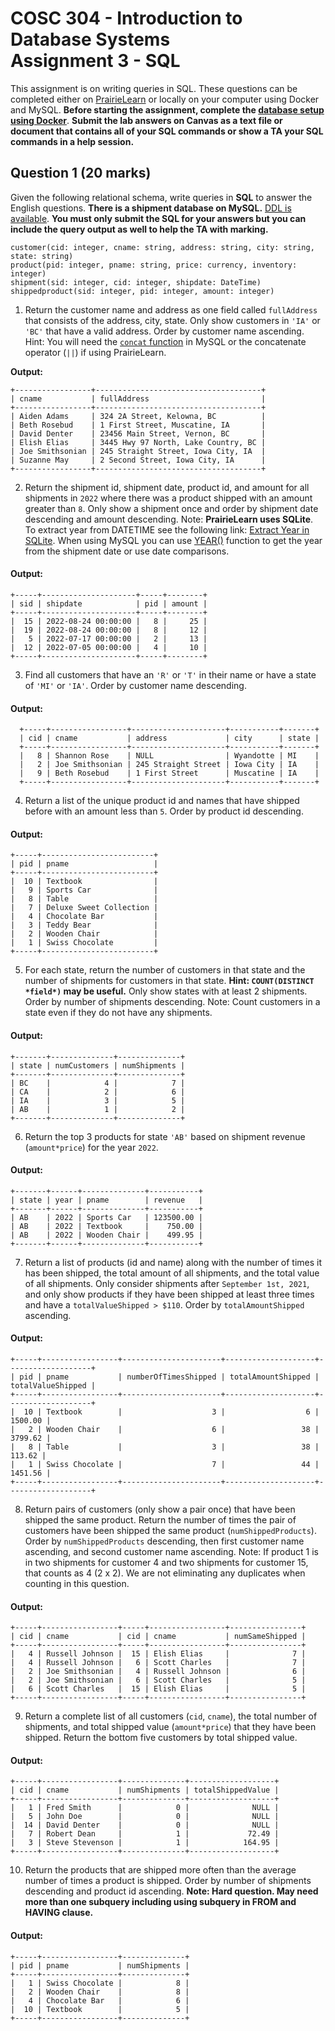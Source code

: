 # COSC 304 - Introduction to Database Systems<br>Assignment 3 - SQL

This assignment is on writing queries in SQL. These questions can be completed either on [PrairieLearn](https://plcanary.ok.ubc.ca/pl/course_instance/6/assessment/143) or locally on your computer using Docker and MySQL. **Before starting the assignment, complete the [database setup using Docker](../setup)**. **Submit the lab answers on Canvas as a text file or document that contains all of your SQL commands or show a TA your SQL commands in a help session.**

## Question 1 (20 marks)

Given the following relational schema, write queries in **SQL** to answer the English questions. **There is a shipment database on MySQL.** [DDL is available](../ddl/ShipmentMySQL.sql). **You must only submit the SQL for your answers but you can include the query output as well to help the TA with marking.**

```
customer(cid: integer, cname: string, address: string, city: string, state: string)
product(pid: integer, pname: string, price: currency, inventory: integer)
shipment(sid: integer, cid: integer, shipdate: DateTime)
shippedproduct(sid: integer, pid: integer, amount: integer)
```

1. Return the customer name and address as one field called `fullAddress` that consists of the address, city, state. Only show customers in `'IA'` or `'BC'` that have a valid address. Order by customer name ascending. Hint: You will need the [`concat` function](https://dev.mysql.com/doc/refman/8.4/en/string-functions.html#function_concat) in MySQL or the concatenate operator (`||`) if using PrairieLearn.

**Output:**
```
+-----------------+-------------------------------------+
| cname           | fullAddress                         |
+-----------------+-------------------------------------+
| Aiden Adams     | 324 2A Street, Kelowna, BC          |
| Beth Rosebud    | 1 First Street, Muscatine, IA       |
| David Denter    | 23456 Main Street, Vernon, BC       |
| Elish Elias     | 3445 Hwy 97 North, Lake Country, BC |
| Joe Smithsonian | 245 Straight Street, Iowa City, IA  |
| Suzanne May     | 2 Second Street, Iowa City, IA      |
+-----------------+-------------------------------------+
```

2. Return the shipment id, shipment date, product id, and amount for all shipments in `2022` where there was a product shipped with an amount greater than `8`. Only show a shipment once and order by shipment date descending and amount descending. Note: <strong>PrairieLearn uses SQLite</strong>. To extract year from DATETIME see the following link: <a href="https://database.guide/how-to-extract-the-day-month-and-year-from-a-date-in-sqlite/">Extract Year in SQLite</a>. When using MySQL you can use <a href="https://dev.mysql.com/doc/refman/8.0/en/date-and-time-functions.html#function_year">YEAR()</a> function to get the year from the shipment date or use date comparisons.

#### Output:
```
+-----+---------------------+-----+--------+
| sid | shipdate            | pid | amount |
+-----+---------------------+-----+--------+
|  15 | 2022-08-24 00:00:00 |   8 |     25 |
|  19 | 2022-08-24 00:00:00 |   8 |     12 |
|   5 | 2022-07-17 00:00:00 |   2 |     13 |
|  12 | 2022-07-05 00:00:00 |   4 |     10 |
+-----+---------------------+-----+--------+
```

3. Find all customers that have an `'R'` or `'T'` in their name or have a state of `'MI'` or `'IA'`. Order by customer name descending. 

#### Output:
```
  +-----+-----------------+---------------------+-----------+-------+
  | cid | cname           | address             | city      | state |
  +-----+-----------------+---------------------+-----------+-------+
  |   8 | Shannon Rose    | NULL                | Wyandotte | MI    |
  |   2 | Joe Smithsonian | 245 Straight Street | Iowa City | IA    |
  |   9 | Beth Rosebud    | 1 First Street      | Muscatine | IA    |
  +-----+-----------------+---------------------+-----------+-------+
```

4. Return a list of the unique product id and names that have shipped before with an amount less than `5`. Order by product id descending.

#### Output:
```
+-----+-------------------------+
| pid | pname                   |
+-----+-------------------------+
|  10 | Textbook                |
|   9 | Sports Car              |
|   8 | Table                   |
|   7 | Deluxe Sweet Collection |
|   4 | Chocolate Bar           |
|   3 | Teddy Bear              |
|   2 | Wooden Chair            |
|   1 | Swiss Chocolate         |
+-----+-------------------------+
```

5. For each state, return the number of customers in that state and the number of shipments for customers in that state. **Hint: `COUNT(DISTINCT *field*)` may be useful.** Only show states with at least 2 shipments. Order by number of shipments descending. Note: Count customers in a state even if they do not have any shipments.

#### Output:
```
+-------+--------------+--------------+
| state | numCustomers | numShipments |
+-------+--------------+--------------+
| BC    |            4 |            7 |
| CA    |            2 |            6 |
| IA    |            3 |            5 |
| AB    |            1 |            2 |
+-------+--------------+--------------+
```

6. Return the top 3 products for state `'AB'` based on shipment revenue (`amount*price`) for the year `2022`. 

#### Output:
```
+-------+------+--------------+-----------+
| state | year | pname        | revenue   |
+-------+------+--------------+-----------+
| AB    | 2022 | Sports Car   | 123500.00 |
| AB    | 2022 | Textbook     |    750.00 |
| AB    | 2022 | Wooden Chair |    499.95 |
+-------+------+--------------+-----------+
```

7. Return a list of products (id and name) along with the number of times it has been shipped, the total amount of all shipments, and the total value of all shipments. Only consider shipments after `September 1st, 2021`, and only show products if they have been shipped at least three times and have a `totalValueShipped > $110`. Order by `totalAmountShipped` ascending.

#### Output:
```
+-----+-----------------+----------------------+--------------------+-------------------+
| pid | pname           | numberOfTimesShipped | totalAmountShipped | totalValueShipped |
+-----+-----------------+----------------------+--------------------+-------------------+
|  10 | Textbook        |                    3 |                  6 |           1500.00 |
|   2 | Wooden Chair    |                    6 |                 38 |           3799.62 |
|   8 | Table           |                    3 |                 38 |            113.62 |
|   1 | Swiss Chocolate |                    7 |                 44 |           1451.56 |
+-----+-----------------+----------------------+--------------------+-------------------+
```

8. Return pairs of customers (only show a pair once) that have been shipped the same product. Return the number of times the pair of customers have been shipped the same product (`numShippedProducts`). Order by `numShippedProducts` descending, then first customer name ascending, and second customer name ascending. Note: If product 1 is in two shipments for customer 4 and two shipments for customer 15, that counts as 4 (2 x 2). We are not eliminating any duplicates when counting in this question.

#### Output:
```
+-----+-----------------+-----+-----------------+----------------+
| cid | cname           | cid | cname           | numSameShipped |
+-----+-----------------+-----+-----------------+----------------+
|   4 | Russell Johnson |  15 | Elish Elias     |              7 |
|   4 | Russell Johnson |   6 | Scott Charles   |              7 |
|   2 | Joe Smithsonian |   4 | Russell Johnson |              6 |
|   2 | Joe Smithsonian |   6 | Scott Charles   |              5 |
|   6 | Scott Charles   |  15 | Elish Elias     |              5 |
+-----+-----------------+-----+-----------------+----------------+
```

9. Return a complete list of all customers (`cid`, `cname`), the total number of shipments, and total shipped value (`amount*price`) that they have been shipped. Return the bottom five customers by total shipped value.

#### Output:
```
+-----+-----------------+--------------+-------------------+
| cid | cname           | numShipments | totalShippedValue |
+-----+-----------------+--------------+-------------------+
|   1 | Fred Smith      |            0 |              NULL |
|   5 | John Doe        |            0 |              NULL |
|  14 | David Denter    |            0 |              NULL |
|   7 | Robert Dean     |            1 |             72.49 |
|   3 | Steve Stevenson |            1 |            164.95 |
+-----+-----------------+--------------+-------------------+
```

10. Return the products that are shipped more often than the average number of times a product is shipped. Order by number of shipments descending and product id ascending. **Note: Hard question. May need more than one subquery including using subquery in FROM and HAVING clause.**

#### Output:
```
+-----+-----------------+--------------+
| pid | pname           | numShipments |
+-----+-----------------+--------------+
|   1 | Swiss Chocolate |            8 |
|   2 | Wooden Chair    |            8 |
|   4 | Chocolate Bar   |            6 |
|  10 | Textbook        |            5 |
+-----+-----------------+--------------+
```



